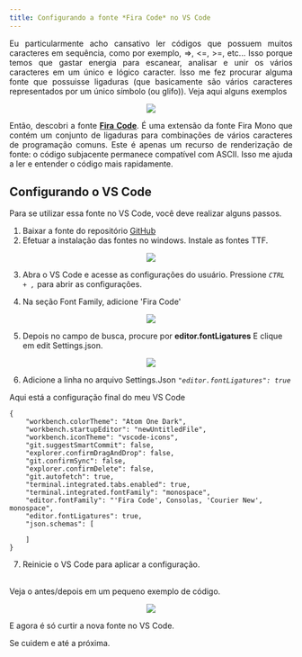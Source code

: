 ```yaml
---
title: Configurando a fonte *Fira Code* no VS Code
---
```



<p align="justify">
Eu particularmente acho cansativo ler códigos que possuem muitos caracteres em sequência, como por exemplo, =>, <=, >=, etc... Isso porque temos que gastar energia para escanear, analisar e unir os vários caracteres em um único e lógico caracter. 
Isso me fez procurar alguma fonte que possuisse ligaduras (que basicamente são  vários caracteres representados por um único símbolo (ou glifo)).
Veja aqui alguns exemplos
</p>
<p align="center">
  <img src="https://i.imgur.com/pnVl1AU.png" />
</p>

<p align="justify">
Então, descobri a fonte <a href="https://github.com/tonsky/FiraCode"><b>Fira Code</b></a>.
É uma extensão da fonte Fira Mono que contém um conjunto de ligaduras para combinações de vários caracteres de programação comuns. Este é apenas um recurso de renderização de fonte: o código subjacente permanece compatível com ASCII. Isso me ajuda a ler e entender o código mais rapidamente. 
</p>

## Configurando o VS Code

Para se utilizar essa fonte no VS Code, você deve realizar alguns passos.

1. Baixar a fonte do repositório [GitHub](https://github.com/tonsky/FiraCode)
2. Efetuar a instalação das fontes no windows. Instale as fontes TTF.
<p align="center">
  <img src="https://i.imgur.com/W2yCzsn.png"/>
</p>

3. Abra o VS Code e acesse as configurações do usuário. Pressione *`CTRL + ,`* para abrir as configurações.

4. Na seção Font Family, adicione 'Fira Code' 
<p align="center">
  <img src="https://i.imgur.com/O8djF4K.png" />
</p>

5.  Depois no campo de busca, procure por **editor.fontLigatures**
E clique em edit Settings.json.
<p align="center">
  <img src="https://i.imgur.com/whmL00t.png" />
</p>

6. Adicione a linha no arquivo Settings.Json *`"editor.fontLigatures": true`*


Aqui está a configuração final do meu VS Code 
```
{
    "workbench.colorTheme": "Atom One Dark",
    "workbench.startupEditor": "newUntitledFile",
    "workbench.iconTheme": "vscode-icons",
    "git.suggestSmartCommit": false,
    "explorer.confirmDragAndDrop": false,
    "git.confirmSync": false,
    "explorer.confirmDelete": false,
    "git.autofetch": true,
    "terminal.integrated.tabs.enabled": true,
    "terminal.integrated.fontFamily": "monospace",
    "editor.fontFamily": "'Fira Code', Consolas, 'Courier New', monospace",
    "editor.fontLigatures": true,
    "json.schemas": [
    
    ]
}
```
7. Reinicie o VS Code para aplicar a configuração.
<br>
Veja o antes/depois em um pequeno exemplo de código.
<br>
<p align="center">
  <img src="https://i.imgur.com/yUNBRFc.png" />
</p>

E agora é só curtir a nova fonte no VS Code.

Se cuidem e até a próxima.